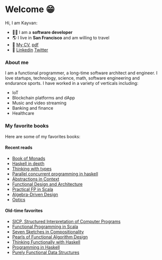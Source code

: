 Welcome 😁
==========
Hi, I am Kayvan:

- :technologist: I am a **software developer**
- :earth_americas: I live in **San Francisco** and am willing to travel
- :scroll: [My CV](https://kayvank.github.io/cv/), [pdf](https://github.com/kayvank/cv/blob/main/cv.pdf)
- :link: [Linkedin](https://www.linkedin.com/in/kayvankazeminejad) [Twitter](https://twitter.com/kayvan_)

### About me
I am a functional programmer, a long-time software architect and engineer. I love startups, technology, science, math, software engineering and endurance sports. I have worked in a variety of verticals including:
- IoT
- Blockchain platforms and dApp
- Music and video streaming
- Banking and finance
- Healthcare

### My favorite books
Here are some of my favorites books:

#### Recent reads
- [Book of Monads](https://leanpub.com/book-of-monads)
- [Haskell in depth](https://www.manning.com/books/haskell-in-depth)
- [Thinking with types](https://thinkingwithtypes.com/)
- [Parallel concurrent programming in haskell](https://simonmar.github.io/pages/pcph.html)
- [Abstractions in Context](https://williamyaoh.gumroad.com/l/CLyzT)
- [Functional Design and Architecture](https://leanpub.com/functional-design-and-architecture)
- [Practical FP in Scala](https://leanpub.com/pfp-scala)
- [Algebra-Driven Design](https://leanpub.com/pfp-scala)
- [Optics](https://leanpub.com/optics-by-example)

#### Old-time favorites
- [SICP, Structured Interpretation of Computer Programs](https://web.mit.edu/alexmv/6.037/sicp.pdf)
- [Functional Programming in Scala](https://www.manning.com/books/functional-programming-in-scala)
- [Seven Sketches in Compositionality](https://math.mit.edu/~dspivak/teaching/sp18/7Sketches.pdf)
- [Pearls of Functional Algorithm Design](https://www.cambridge.org/us/academic/subjects/computer-science/programming-languages-and-applied-logic/pearls-functional-algorithm-design?format=HB)
- [Thinking Functionally with Haskell](https://www.cambridge.org/core/books/thinking-functionally-with-haskell/79F91D976F0C7229082325B41824EBBC)
- [Programming in Haskell](https://www.cambridge.org/core/books/programming-in-haskell/8FED82E807EF12D390DE0D16FDE217E4)
- [Purely Functional Data Structures](https://www.cambridge.org/core/books/purely-functional-data-structures/0409255DA1B48FA731859AC72E34D494)
